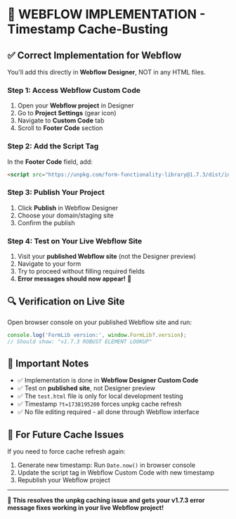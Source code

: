 # 🚀 WEBFLOW IMPLEMENTATION - Timestamp Cache-Busting

## ✅ **Correct Implementation for Webflow**

You'll add this directly in **Webflow Designer**, NOT in any HTML files.

### **Step 1: Access Webflow Custom Code**
1. Open your **Webflow project** in Designer
2. Go to **Project Settings** (gear icon)
3. Navigate to **Custom Code** tab
4. Scroll to **Footer Code** section

### **Step 2: Add the Script Tag**
In the **Footer Code** field, add:

```html
<script src="https://unpkg.com/form-functionality-library@1.7.3/dist/index.min.js?t=1738195200"></script>
```

### **Step 3: Publish Your Project**
1. Click **Publish** in Webflow Designer
2. Choose your domain/staging site
3. Confirm the publish

### **Step 4: Test on Your Live Webflow Site**
1. Visit your **published Webflow site** (not the Designer preview)
2. Navigate to your form
3. Try to proceed without filling required fields
4. **Error messages should now appear!** 🎉

## 🔍 **Verification on Live Site**
Open browser console on your published Webflow site and run:
```javascript
console.log('FormLib version:', window.FormLib?.version);
// Should show: "v1.7.3 ROBUST ELEMENT LOOKUP"
```

## 📝 **Important Notes**
- ✅ Implementation is done in **Webflow Designer Custom Code**
- ✅ Test on **published site**, not Designer preview
- ✅ The `test.html` file is only for local development testing
- ✅ Timestamp `?t=1738195200` forces unpkg cache refresh
- ✅ No file editing required - all done through Webflow interface

## 🔄 **For Future Cache Issues**
If you need to force cache refresh again:
1. Generate new timestamp: Run `Date.now()` in browser console
2. Update the script tag in Webflow Custom Code with new timestamp
3. Republish your Webflow project

---
**🎯 This resolves the unpkg caching issue and gets your v1.7.3 error message fixes working in your live Webflow project!**